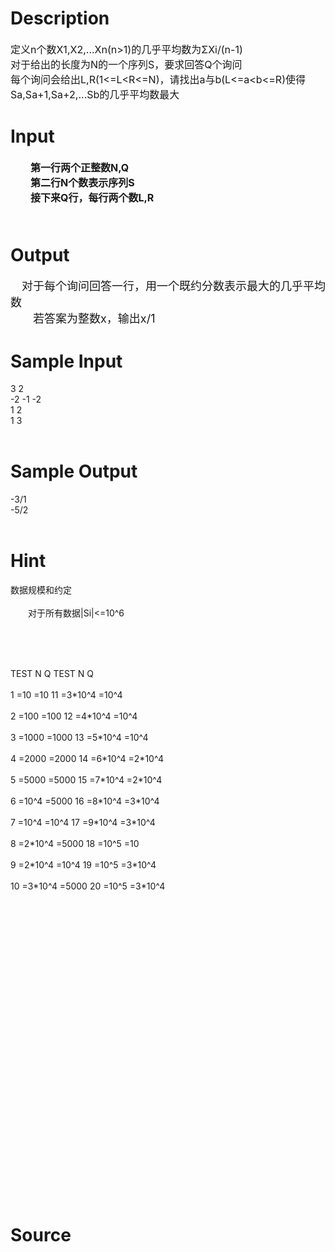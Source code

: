 
# Description

<div class="content"><div id="pres" style="text-align: center; font-size: 14px; vertical-align: middle; font-weight: bold">
<div id="psrc" style="text-align: left; margin-top: 20px; display: none"></div>
<p></p>
<p></p>
<span style="font-size: medium">
<div id="pres" style="text-align: center; font-size: 14px; vertical-align: middle; font-weight: bold">
<div id="pcont1" style="margin-top: 20px; display: block"></div>
</div>
<span id="1333781452646S" style="display: none"> </span><span id="1333781452120S" style="display: none"> </span><span id="1333781446592S" style="display: none"> </span><span id="1333781446084S" style="display: none"> </span></span>
<p></p>
</div>
<p><span style="font-size: medium">定义n个数X1,X2,...Xn(n&gt;1)的几乎平均数为ΣXi/(n-1)<br/>
对于给出的长度为N的一个序列S，要求回答Q个询问<br/>
每个询问会给出L,R(1&lt;=L&lt;R&lt;=N)，请找出a与b(L&lt;=a&lt;b&lt;=R)使得Sa,Sa+1,Sa+2,...Sb的几乎平均数最大</span></p>
<p></p></div>

# Input

<div class="content"><div id="pres" style="text-align: center; font-size: 14px; vertical-align: middle; font-weight: bold">
<div id="pcont1" style="margin-top: 20px; display: block">
<div class="pdcont" style="text-align: left"><span style="font-size: medium">　　第一行两个正整数N,Q<br/>
　　第二行N个数表示序列S<br/>
　　接下来Q行，每行两个数L,R<br/>
</span></div>
<div class="pdcont" style="text-align: left"><span style="font-size: medium">　</span></div>
</div>
</div></div>

# Output

<div class="content"><p><font size="4">　对于每个询问回答一行，用一个既约分数表示最大的几乎平均数<br/>
　　若答案为整数x，输出x/1<br/>
</font></p></div>

# Sample Input

<div class="content"><span class="sampledata">3 2<br/>
-2 -1 -2<br/>
1 2<br/>
1 3<br/>
<br/>
</span></div>

# Sample Output

<div class="content"><span class="sampledata">-3/1<br/>
-5/2<br/>
<br/>
</span></div>

# Hint

<div class="content"><p></p><p>数据规模和约定<br/><br/>
　　对于所有数据|Si|&lt;=10^6</p><br/>
<p><br/><br/>
TEST N Q TEST N Q <br/><br/>
1 =10 =10 11 =3*10^4 =10^4 <br/><br/>
2 =100 =100 12 =4*10^4 =10^4 <br/><br/>
3 =1000 =1000 13 =5*10^4 =10^4 <br/><br/>
4 =2000 =2000 14 =6*10^4 =2*10^4 <br/><br/>
5 =5000 =5000 15 =7*10^4 =2*10^4 <br/><br/>
6 =10^4 =5000 16 =8*10^4 =3*10^4 <br/><br/>
7 =10^4 =10^4 17 =9*10^4 =3*10^4 <br/><br/>
8 =2*10^4 =5000 18 =10^5 =10 <br/><br/>
9 =2*10^4 =10^4 19 =10^5 =3*10^4 <br/><br/>
10 =3*10^4 =5000 20 =10^5 =3*10^4</p><br/>
<p></p><br/>
<p> </p><br/>
<p><br/><br/>
 </p><br/>
<p><br/><br/>
 </p><br/>
<p><br/><br/>
 </p><br/>
<p><br/><br/>
 <br/><br/>
</p><p></p></div>

# Source

<div class="content"><p><a href="problemset.php?search="></a></p></div>

